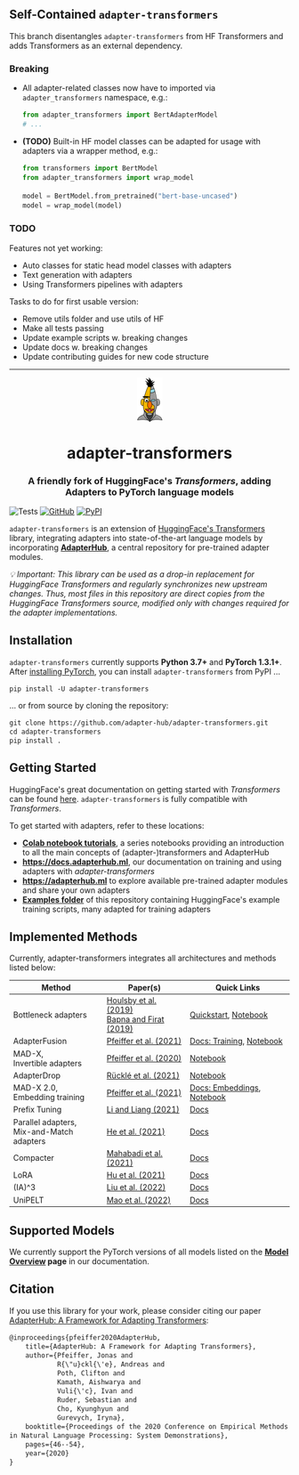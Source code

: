 <!---
Copyright 2020 The AdapterHub Team. All rights reserved.

Licensed under the Apache License, Version 2.0 (the "License");
you may not use this file except in compliance with the License.
You may obtain a copy of the License at

    http://www.apache.org/licenses/LICENSE-2.0

Unless required by applicable law or agreed to in writing, software
distributed under the License is distributed on an "AS IS" BASIS,
WITHOUT WARRANTIES OR CONDITIONS OF ANY KIND, either express or implied.
See the License for the specific language governing permissions and
limitations under the License.
-->

## Self-Contained `adapter-transformers`

This branch disentangles `adapter-transformers` from HF Transformers and adds Transformers as an external dependency.

### Breaking

- All adapter-related classes now have to imported via `adapter_transformers` namespace, e.g.:
    ```python
    from adapter_transformers import BertAdapterModel
    # ...
    ```
- **(TODO)** Built-in HF model classes can be adapted for usage with adapters via a wrapper method, e.g.:
    ```python
    from transformers import BertModel
    from adapter_transformers import wrap_model

    model = BertModel.from_pretrained("bert-base-uncased")
    model = wrap_model(model)
    ```

### TODO

Features not yet working:

- Auto classes for static head model classes with adapters
- Text generation with adapters
- Using Transformers pipelines with adapters

Tasks to do for first usable version:

- Remove utils folder and use utils of HF
- Make all tests passing
- Update example scripts w. breaking changes
- Update docs w. breaking changes
- Update contributing guides for new code structure

---

<p align="center">
<img style="vertical-align:middle" src="https://raw.githubusercontent.com/Adapter-Hub/adapter-transformers/master/adapter_docs/logo.png" />
</p>
<h1 align="center">
<span>adapter-transformers</span>
</h1>

<h3 align="center">
A friendly fork of HuggingFace's <i>Transformers</i>, adding Adapters to PyTorch language models
</h3>

![Tests](https://github.com/Adapter-Hub/adapter-transformers/workflows/Tests/badge.svg)
[![GitHub](https://img.shields.io/github/license/adapter-hub/adapter-transformers.svg?color=blue)](https://github.com/adapter-hub/adapter-transformers/blob/master/LICENSE)
[![PyPI](https://img.shields.io/pypi/v/adapter-transformers)](https://pypi.org/project/adapter-transformers/)

`adapter-transformers` is an extension of [HuggingFace's Transformers](https://github.com/huggingface/transformers) library, integrating adapters into state-of-the-art language models by incorporating **[AdapterHub](https://adapterhub.ml)**, a central repository for pre-trained adapter modules.

_💡 Important: This library can be used as a drop-in replacement for HuggingFace Transformers and regularly synchronizes new upstream changes.
Thus, most files in this repository are direct copies from the HuggingFace Transformers source, modified only with changes required for the adapter implementations._

## Installation

`adapter-transformers` currently supports **Python 3.7+** and **PyTorch 1.3.1+**.
After [installing PyTorch](https://pytorch.org/get-started/locally/), you can install `adapter-transformers` from PyPI ...

```
pip install -U adapter-transformers
```

... or from source by cloning the repository:

```
git clone https://github.com/adapter-hub/adapter-transformers.git
cd adapter-transformers
pip install .
```

## Getting Started

HuggingFace's great documentation on getting started with _Transformers_ can be found [here](https://huggingface.co/transformers/index.html). `adapter-transformers` is fully compatible with _Transformers_.

To get started with adapters, refer to these locations:

- **[Colab notebook tutorials](https://github.com/Adapter-Hub/adapter-transformers/tree/master/notebooks)**, a series notebooks providing an introduction to all the main concepts of (adapter-)transformers and AdapterHub
- **https://docs.adapterhub.ml**, our documentation on training and using adapters with _adapter-transformers_
- **https://adapterhub.ml** to explore available pre-trained adapter modules and share your own adapters
- **[Examples folder](https://github.com/Adapter-Hub/adapter-transformers/tree/master/examples/pytorch)** of this repository containing HuggingFace's example training scripts, many adapted for training adapters

## Implemented Methods

Currently, adapter-transformers integrates all architectures and methods listed below:

| Method | Paper(s) | Quick Links |
| --- | --- | --- |
| Bottleneck adapters | [Houlsby et al. (2019)](https://arxiv.org/pdf/1902.00751.pdf)<br> [Bapna and Firat (2019)](https://arxiv.org/pdf/1909.08478.pdf) | [Quickstart](https://docs.adapterhub.ml/quickstart.html), [Notebook](https://colab.research.google.com/github/Adapter-Hub/adapter-transformers/blob/master/notebooks/01_Adapter_Training.ipynb) |
| AdapterFusion | [Pfeiffer et al. (2021)](https://aclanthology.org/2021.eacl-main.39.pdf) | [Docs: Training](https://docs.adapterhub.ml/training.html#train-adapterfusion), [Notebook](https://colab.research.google.com/github/Adapter-Hub/adapter-transformers/blob/master/notebooks/03_Adapter_Fusion.ipynb) |
| MAD-X,<br> Invertible adapters | [Pfeiffer et al. (2020)](https://aclanthology.org/2020.emnlp-main.617/) | [Notebook](https://colab.research.google.com/github/Adapter-Hub/adapter-transformers/blob/master/notebooks/04_Cross_Lingual_Transfer.ipynb) |
| AdapterDrop | [Rücklé et al. (2021)](https://arxiv.org/pdf/2010.11918.pdf) | [Notebook](https://colab.research.google.com/github/Adapter-Hub/adapter-transformers/blob/master/notebooks/05_Adapter_Drop_Training.ipynb) |
| MAD-X 2.0,<br> Embedding training | [Pfeiffer et al. (2021)](https://arxiv.org/pdf/2012.15562.pdf) | [Docs: Embeddings](https://docs.adapterhub.ml/embeddings.html), [Notebook](https://colab.research.google.com/github/Adapter-Hub/adapter-transformers/blob/master/notebooks/08_NER_Wikiann.ipynb) |
| Prefix Tuning | [Li and Liang (2021)](https://arxiv.org/pdf/2101.00190.pdf) | [Docs](https://docs.adapterhub.ml/overview.html#prefix-tuning) |
| Parallel adapters,<br> Mix-and-Match adapters | [He et al. (2021)](https://arxiv.org/pdf/2110.04366.pdf) | [Docs](https://docs.adapterhub.ml/overview.html#mix-and-match-adapters) |
| Compacter | [Mahabadi et al. (2021)](https://arxiv.org/pdf/2106.04647.pdf) | [Docs](https://docs.adapterhub.ml/overview.html#compacter) |
| LoRA | [Hu et al. (2021)](https://arxiv.org/pdf/2106.09685.pdf) | [Docs](https://docs.adapterhub.ml/overview.html#lora) |
| (IA)^3 | [Liu et al. (2022)](https://arxiv.org/pdf/2205.05638.pdf) | [Docs](https://docs.adapterhub.ml/overview.html#ia-3) |
| UniPELT | [Mao et al. (2022)](https://arxiv.org/pdf/2110.07577.pdf) | [Docs](https://docs.adapterhub.ml/overview.html#unipelt) |

## Supported Models

We currently support the PyTorch versions of all models listed on the **[Model Overview](https://docs.adapterhub.ml/model_overview.html) page** in our documentation.

## Citation

If you use this library for your work, please consider citing our paper [AdapterHub: A Framework for Adapting Transformers](https://arxiv.org/abs/2007.07779):

```
@inproceedings{pfeiffer2020AdapterHub,
    title={AdapterHub: A Framework for Adapting Transformers},
    author={Pfeiffer, Jonas and
            R{\"u}ckl{\'e}, Andreas and
            Poth, Clifton and
            Kamath, Aishwarya and
            Vuli{\'c}, Ivan and
            Ruder, Sebastian and
            Cho, Kyunghyun and
            Gurevych, Iryna},
    booktitle={Proceedings of the 2020 Conference on Empirical Methods in Natural Language Processing: System Demonstrations},
    pages={46--54},
    year={2020}
}
```
